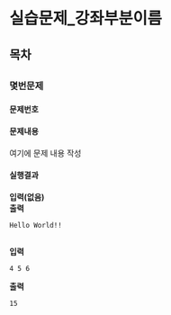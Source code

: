 ﻿# 실습문제_강좌부분이름
## 목차
##
### 몇번문제
#### 문제번호
#### 문제내용
여기에 문제 내용 작성
#### 실행결과
**입력(없음)**  
**출력**
```
Hello World!!
```
##
**입력**
```
4 5 6
```
**출력**
```
15
```


